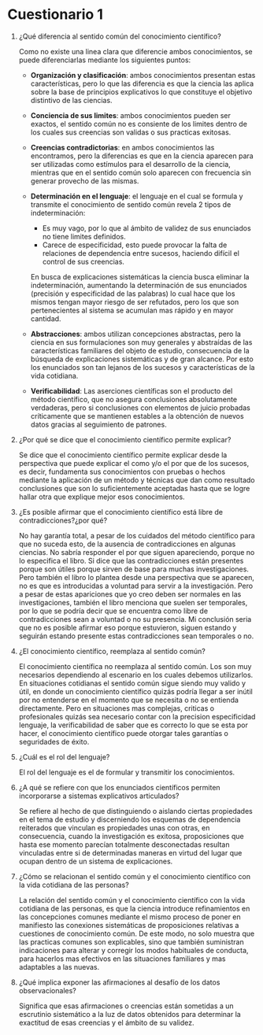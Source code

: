 # Cuestionario 1

1. ¿Qué diferencia al sentido común del conocimiento científico?
   
   Como no existe una linea clara que diferencie ambos conocimientos, se puede diferenciarlas mediante los siguientes puntos:

   - **Organización y clasificación**: ambos conocimientos presentan estas características, pero lo que las diferencia es que la ciencia las aplica sobre la base de principios explicativos lo que constituye el objetivo distintivo de las ciencias.
   - **Conciencia de sus limites**: ambos conocimientos pueden ser exactos, el sentido común no es consiente de los limites dentro de los cuales sus creencias son validas o sus practicas exitosas.
   - **Creencias contradictorias**: en ambos conocimientos las encontramos, pero la diferencias es que en la ciencia aparecen para ser utilizadas como estímulos para el desarrollo de la ciencia, mientras que en el sentido común solo aparecen con frecuencia sin generar provecho de las mismas.
   - **Determinación en el lenguaje**: el lenguaje en el cual se formula y transmite el conocimiento de sentido común revela 2 tipos de indeterminación:
     - Es muy vago, por lo que al ámbito de validez de sus enunciados no tiene limites definidos.
     - Carece de especificidad, esto puede provocar la falta de relaciones de dependencia entre sucesos, haciendo difícil el control de sus creencias.
    
      En busca de explicaciones sistemáticas la ciencia busca eliminar la indeterminación, aumentando la determinación de sus enunciados (precisión y especificidad de las palabras) lo cual hace que los mismos tengan mayor riesgo de ser refutados, pero los que son pertenecientes al sistema se acumulan mas rápido y en mayor cantidad.
   - **Abstracciones**: ambos utilizan concepciones abstractas, pero la ciencia en sus formulaciones son muy generales y abstraídas de las características familiares del objeto de estudio, consecuencia de la búsqueda de explicaciones sistemáticas y de gran alcance. Por esto los enunciados son tan lejanos de los sucesos y características de la vida cotidiana.
   - **Verificabilidad**: Las aserciones científicas son el producto del método científico, que no asegura conclusiones absolutamente verdaderas, pero si conclusiones con elementos de juicio probadas críticamente que se mantienen estables a la obtención de nuevos datos gracias al seguimiento de patrones.

2. ¿Por qué se dice que el conocimiento científico permite explicar?
   
   Se dice que el conocimiento científico permite explicar desde la perspectiva que puede explicar el como y/o el por que de los sucesos, es decir, fundamenta sus conocimientos con pruebas o hechos mediante la aplicación de un método y técnicas que dan como resultado conclusiones que son lo suficientemente aceptadas hasta que se logre hallar otra que explique mejor esos conocimientos.

3. ¿Es posible afirmar que el conocimiento científico está libre de contradicciones?¿por qué?

   No hay garantía total, a pesar de los cuidados del método científico para que no suceda esto, de la ausencia de contradicciones en algunas ciencias. No sabría responder el por que siguen apareciendo, porque no lo especifica el libro. Si dice que las contradicciones están presentes porque son útiles porque sirven de base para muchas investigaciones. Pero también el libro lo plantea desde una perspectiva que se aparecen, no es que es introducidas a voluntad para servir a la investigación. Pero a pesar de estas apariciones que yo creo deben ser normales en las investigaciones, también el libro menciona que suelen ser temporales, por lo que se podría decir que se encuentra como libre de contradicciones sean a voluntad o no su presencia. Mi conclusión seria que no es posible afirmar eso porque estuvieron, siguen estando y seguirán estando presente estas contradicciones sean temporales o no.

4. ¿El conocimiento científico, reemplaza al sentido común?

    El conocimiento científica no reemplaza al sentido común. Los son muy necesarios dependiendo al escenario en los cuales debemos utilizarlos. En situaciones cotidianas el sentido común sigue siendo muy valido y útil, en donde un conocimiento científico quizás podría llegar a ser inútil por no entenderse en el momento que se necesita o no se entienda directamente. Pero en situaciones mas complejas, criticas o profesionales quizás sea necesario contar con la precision especificidad lenguaje, la verificabilidad de saber que es correcto lo que se esta por hacer, el conocimiento científico puede otorgar tales garantías o seguridades de éxito.

5. ¿Cuál es el rol del lenguaje?

    El rol del lenguaje es el de formular y transmitir los conocimientos.

6. ¿A qué se refiere con que los enunciados científicos permiten incorporarse a sistemas explicativos articulados?

    Se refiere al hecho de que distinguiendo o aislando ciertas propiedades en el tema de estudio y discerniendo los esquemas de dependencia reiterados que vinculan es propiedades unas con otras, en consecuencia, cuando la investigación es exitosa, proposiciones que hasta ese momento parecían totalmente desconectadas resultan vinculadas entre si de determinadas maneras en virtud del lugar que ocupan dentro de un sistema de explicaciones.

7. ¿Cómo se relacionan el sentido común y el conocimiento científico con la vida cotidiana de las personas?

    La relación del sentido común y el conocimiento científico con la vida cotidiana de las personas, es que la ciencia introduce refinamientos en las concepciones comunes mediante el mismo proceso de poner en manifiesto las conexiones sistemáticas de proposiciones relativas a cuestiones de conocimiento común. De este modo, no solo muestra que las practicas comunes son explicables, sino que también suministran indicaciones para alterar y corregir los modos habituales de conducta, para hacerlos mas efectivos en las situaciones familiares y mas adaptables a las nuevas.

8. ¿Qué implica exponer las afirmaciones al desafío de los datos observacionales?

    Significa que esas afirmaciones o creencias están sometidas a un escrutinio sistemático a la luz de datos obtenidos para determinar la exactitud de esas creencias y el ámbito de su validez.